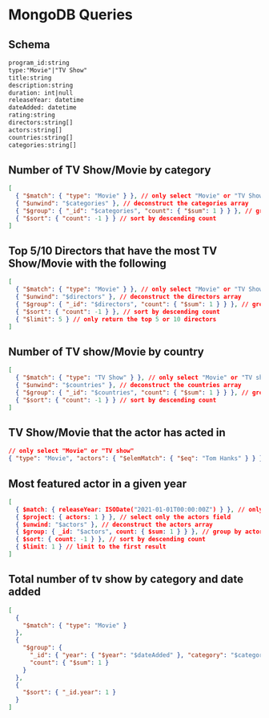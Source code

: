 # MongoDB Queries

## Schema

```txt
program_id:string
type:"Movie"|"TV Show"
title:string
description:string
duration: int|null
releaseYear: datetime
dateAdded: datetime
rating:string
directors:string[]
actors:string[]
countries:string[]
categories:string[]
```

## Number of TV Show/Movie by category

```json
[
  { "$match": { "type": "Movie" } }, // only select "Movie" or "TV Show"
  { "$unwind": "$categories" }, // deconstruct the categories array
  { "$group": { "_id": "$categories", "count": { "$sum": 1 } } }, // group by category and count
  { "$sort": { "count": -1 } } // sort by descending count
]
```

## Top 5/10 Directors that have the most TV Show/Movie with the following

```json
[
  { "$match": { "type": "Movie" } }, // only select "Movie" or "TV Show" or remove it
  { "$unwind": "$directors" }, // deconstruct the directors array
  { "$group": { "_id": "$directors", "count": { "$sum": 1 } } }, // group by director and count
  { "$sort": { "count": -1 } }, // sort by descending count
  { "$limit": 5 } // only return the top 5 or 10 directors
]
```

## Number of TV show/Movie by country

```json
[
  { "$match": { "type": "TV Show" } }, // only select "Movie" or "TV show"
  { "$unwind": "$countries" }, // deconstruct the countries array
  { "$group": { "_id": "$countries", "count": { "$sum": 1 } } }, // group by country and count
  { "$sort": { "count": -1 } } // sort by descending count
]
```

## TV Show/Movie that the actor has acted in

```json
// only select "Movie" or "TV show"
{ "type": "Movie", "actors": { "$elemMatch": { "$eq": "Tom Hanks" } } }
```

## Most featured actor in a given year

```json
[
  { $match: { releaseYear: ISODate("2021-01-01T00:00:00Z") } }, // only select "movies" from 2018
  { $project: { actors: 1 } }, // select only the actors field
  { $unwind: "$actors" }, // deconstruct the actors array
  { $group: { _id: "$actors", count: { $sum: 1 } } }, // group by actor and count
  { $sort: { count: -1 } }, // sort by descending count
  { $limit: 1 } // limit to the first result
]
```

## Total number of tv show by category and date added

```json
[
  {
    "$match": { "type": "Movie" }
  },
  {
    "$group": {
      "_id": { "year": { "$year": "$dateAdded" }, "category": "$categories" },
      "count": { "$sum": 1 }
    }
  },
  {
    "$sort": { "_id.year": 1 }
  }
]
```
